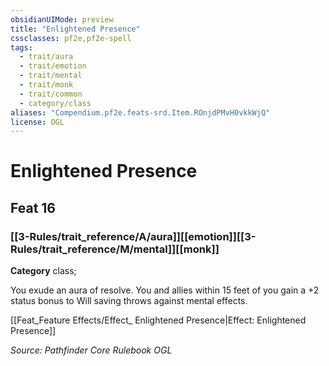 ```yaml
---
obsidianUIMode: preview
title: "Enlightened Presence"
cssclasses: pf2e,pf2e-spell
tags:
  - trait/aura
  - trait/emotion
  - trait/mental
  - trait/monk
  - trait/common
  - category/class
aliases: "Compendium.pf2e.feats-srd.Item.ROnjdPMvH0vkkWjQ"
license: OGL
---
```

# Enlightened Presence
## Feat 16
### [[3-Rules/trait_reference/A/aura]][[emotion]][[3-Rules/trait_reference/M/mental]][[monk]]

**Category** class; 




You exude an aura of resolve. You and allies within 15 feet of you gain a +2 status bonus to Will saving throws against mental effects.

[[Feat_Feature Effects/Effect_ Enlightened Presence|Effect: Enlightened Presence]]

*Source: Pathfinder Core Rulebook*
*OGL*